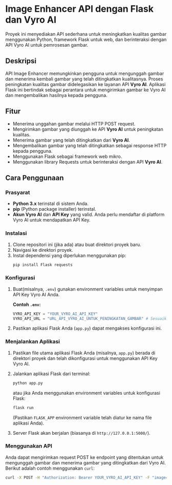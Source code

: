 # Image Enhancer API dengan Flask dan Vyro AI

Proyek ini menyediakan API sederhana untuk meningkatkan kualitas gambar menggunakan Python, framework Flask untuk web, dan berinteraksi dengan API Vyro AI untuk pemrosesan gambar.

## Deskripsi

API Image Enhancer memungkinkan pengguna untuk mengunggah gambar dan menerima kembali gambar yang telah ditingkatkan kualitasnya. Proses peningkatan kualitas gambar didelegasikan ke layanan API **Vyro AI**. Aplikasi Flask ini bertindak sebagai perantara untuk mengirimkan gambar ke Vyro AI dan mengembalikan hasilnya kepada pengguna.

## Fitur

* Menerima unggahan gambar melalui HTTP POST request.
* Mengirimkan gambar yang diunggah ke API **Vyro AI** untuk peningkatan kualitas.
* Menerima gambar yang telah ditingkatkan dari **Vyro AI**.
* Mengembalikan gambar yang telah ditingkatkan sebagai response HTTP kepada pengguna.
* Menggunakan Flask sebagai framework web mikro.
* Menggunakan library Requests untuk berinteraksi dengan API **Vyro AI**.

## Cara Penggunaan

### Prasyarat

* **Python 3.x** terinstal di sistem Anda.
* **pip** (Python package installer) terinstal.
* **Akun Vyro AI** dan **API Key** yang valid. Anda perlu mendaftar di platform Vyro AI untuk mendapatkan API Key.

### Instalasi

1.  Clone repositori ini (jika ada) atau buat direktori proyek baru.
2.  Navigasi ke direktori proyek.
3.  Instal dependensi yang diperlukan menggunakan pip:
    ```bash
    pip install Flask requests
    ```

### Konfigurasi

1.  Buat(misalnya, `.env`) gunakan environment variables untuk menyimpan API Key Vyro AI Anda.

    **Contoh `.env`:**
    ```python
    VYRO_API_KEY = "YOUR_VYRO_AI_API_KEY"
    VYRO_API_URL = "URL_API_VYRO_AI_UNTUK_PENINGKATAN_GAMBAR" # Sesuaikan dengan endpoint Vyro AI
    ```

2.  Pastikan aplikasi Flask Anda (`app.py`) dapat mengakses konfigurasi ini.

### Menjalankan Aplikasi

1.  Pastikan file utama aplikasi Flask Anda (misalnya, `app.py`) berada di direktori proyek dan telah dikonfigurasi untuk menggunakan API Key Vyro AI.
2.  Jalankan aplikasi Flask dari terminal:
    ```bash
    python app.py
    ```
    atau jika Anda menggunakan environment variables untuk konfigurasi Flask:
    ```bash
    flask run
    ```
    (Pastikan `FLASK_APP` environment variable telah diatur ke nama file aplikasi Anda).

3.  Server Flask akan berjalan (biasanya di `http://127.0.0.1:5000/`).

### Menggunakan API

Anda dapat mengirimkan request POST ke endpoint yang ditentukan untuk mengunggah gambar dan menerima gambar yang ditingkatkan dari Vyro AI. Berikut adalah contoh menggunakan `curl`:

```bash
curl -X POST -H "Authorization: Bearer YOUR_VYRO_AI_API_KEY" -F "image=@/path/ke/gambar/anda.jpg" [http://127.0.0.1:5000/enhancer](http://127.0.0.1:5000/enhancer)
